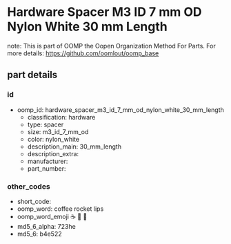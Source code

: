 # Hardware Spacer M3 ID 7 mm OD Nylon White 30 mm Length  

note: This is part of OOMP the Oopen Organization Method For Parts. For more details: https://github.com/oomlout/oomp_base

##  part details





### id
* oomp_id: hardware_spacer_m3_id_7_mm_od_nylon_white_30_mm_length
  * classification: hardware
  * type: spacer
  * size: m3_id_7_mm_od
  * color: nylon_white
  * description_main: 30_mm_length
  * description_extra: 
  * manufacturer: 
  * part_number: 

### other_codes
* short_code: 
* oomp_word: coffee rocket lips
* oomp_word_emoji :coffee: :rocket: :lips:
* md5_6_alpha: 723he
* md5_6: b4e522